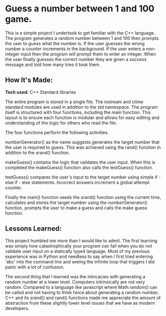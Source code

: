 # Guess a number between 1 and 100 game.
This is a simple project I undertook to get familiar with the C++ language. The program generates a random number between 1 and 100 then prompts the user to guess what the number is.
If the user guesses the wrong number a counter increments in the background. If the user enters a non-integer input then the program will prompt them to enter an integer. When the user
finally guesses the correct number they are given a success message and told how many tries it took them.

## How It's Made:

**Tech used:** C++ Standard libraries

The entire program is stored in a single file. The iostream and ctime standard modules are used in addition to the std namespace.
The program itself is structured with four functions, including the main function. This layout is to ensure each function is modular and
allows for easy editing and understanding of the logic for others who read the file.

The four functions perform the following activities.

numberGenerator() as the name suggests generates the target number that the user is required to guess. This was achieved using the rand() function
in addition to the srand() function.

makeGuess() contains the logic that validates the user input. When this is completed the makeGuess() function also calls
the testGuess() function.

testGuess() compares the user's input to the target number using simple if - else if - else statements. Incorrect answers increment a global attempt counter.

Finally the main() function seeds the srand() function using the current time, calculates and stores the target number using the numberGenerator() function, prompts the user
to make a guess and calls the make guess function.

## Lessons Learned:

This project humbled me more than I would like to admit.
The first learning was simply how catastrophically your program can fail when you do not validate user input on a statically typed language. Most of my previous experience was in
Python and needless to say when I first tried entering 'abc' into the command line and seeing the infinite loop that triggers I did panic with a lot of confusion.

The second thing that I learned was the intricacies with generating a random number at a lower level. Computers intrinsically are not very random. Compared to a language like
javascript where Math.random() can be called and not having to think twice about generating a random number, C++ and its srand() and rand() functions made me appreciate the amount of
abstraction from these slightly lower level issues that we have as modern developers.




